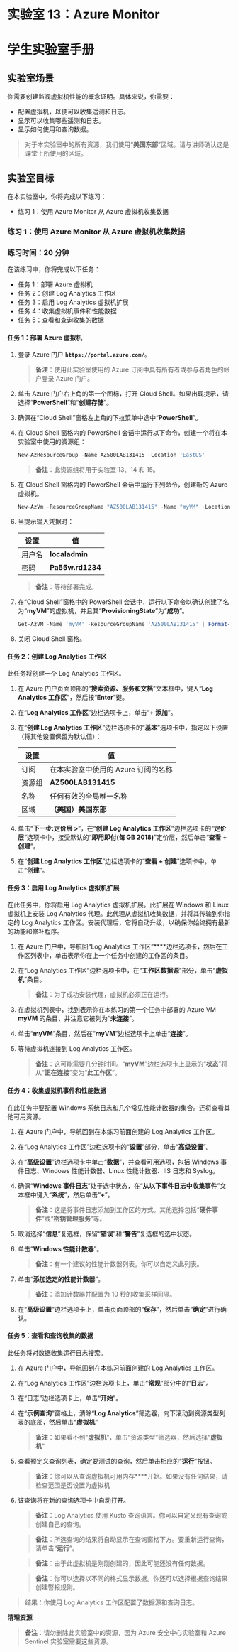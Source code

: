 ﻿---
lab:
    title: '13 - Azure Monitor'
    module: '模块 04 - 管理安全操作'
---

# 实验室 13：Azure Monitor
# 学生实验室手册

## 实验室场景

你需要创建监视虚拟机性能的概念证明。具体来说，你需要：

- 配置虚拟机，以便可以收集遥测和日志。
- 显示可以收集哪些遥测和日志。
- 显示如何使用和查询数据。 

> 对于本实验室中的所有资源，我们使用“**美国东部**”区域。请与讲师确认这是课堂上所使用的区域。 

## 实验室目标

在本实验室中，你将完成以下练习：

- 练习 1：使用 Azure Monitor 从 Azure 虚拟机收集数据

### 练习 1：使用 Azure Monitor 从 Azure 虚拟机收集数据

### 练习时间：20 分钟

在该练习中，你将完成以下任务： 

- 任务 1：部署 Azure 虚拟机 
- 任务 2：创建 Log Analytics 工作区
- 任务 3：启用 Log Analytics 虚拟机扩展
- 任务 4：收集虚拟机事件和性能数据
- 任务 5：查看和查询收集的数据 

#### 任务 1：部署 Azure 虚拟机

1. 登录 Azure 门户 **`https://portal.azure.com/`**。

    >**备注**：使用此实验室使用的 Azure 订阅中具有所有者或参与者角色的帐户登录 Azure 门户。

1. 单击 Azure 门户右上角的第一个图标，打开 Cloud Shell。如果出现提示，请选择“**PowerShell**”和“**创建存储**”。

1. 确保在“Cloud Shell”窗格左上角的下拉菜单中选中“**PowerShell**”。

1. 在 Cloud Shell 窗格内的 PowerShell 会话中运行以下命令，创建一个将在本实验室中使用的资源组：
  
    ```powershell
    New-AzResourceGroup -Name AZ500LAB131415 -Location 'EastUS'
    ```

    >**备注**：此资源组将用于实验室 13、14 和 15。 

1. 在 Cloud Shell 窗格内的 PowerShell 会话中运行下列命令，创建新的 Azure 虚拟机。 

    ```powershell
    New-AzVm -ResourceGroupName "AZ500LAB131415" -Name "myVM" -Location 'EastUS' -VirtualNetworkName "myVnet" -SubnetName "mySubnet" -SecurityGroupName   "myNetworkSecurityGroup" -PublicIpAddressName "myPublicIpAddress" -OpenPorts 80,3389
    ```

1.  当提示输入凭据时：

    |设置|值|
    |---|---|
    |用户名|**localadmin**|
    |密码|**Pa55w.rd1234**|

    >**备注**：等待部署完成。 

1. 在“Cloud Shell”窗格中的 PowerShell 会话中，运行以下命令以确认创建了名为“**myVM**”的虚拟机，并且其“**ProvisioningState**”为“**成功**”。

    ```powershell
    Get-AzVM -Name 'myVM' -ResourceGroupName 'AZ500LAB131415' | Format-Table
    ```

1. 关闭 Cloud Shell 窗格。 

#### 任务 2：创建 Log Analytics 工作区

此任务将创建一个 Log Analytics 工作区。 

1. 在 Azure 门户页面顶部的“**搜索资源、服务和文档**”文本框中，键入“**Log Analytics 工作区**”，然后按“**Enter**”键。

1. 在“**Log Analytics 工作区**”边栏选项卡上，单击“**+ 添加**”。

1. 在“**创建 Log Analytics 工作区**”边栏选项卡的“**基本**”选项卡中，指定以下设置（将其他设置保留为默认值）：

    |设置|值|
    |---|---|
    |订阅|在本实验室中使用的 Azure 订阅的名称|
    |资源组|**AZ500LAB131415**|
    |名称|任何有效的全局唯一名称|
    |区域|**（美国）美国东部**|

1. 单击“**下一步:定价层 >**”，在“**创建 Log Analytics 工作区**”边栏选项卡的“**定价层**”选项卡中，接受默认的“**即用即付(每 GB 2018)**”定价层，然后单击“**查看 + 创建**”。

1. 在“**创建 Log Analytics 工作区**”边栏选项卡的“**查看 + 创建**”选项卡中，单击“**创建**”。

#### 任务 3：启用 Log Analytics 虚拟机扩展

在此任务中，你将启用 Log Analytics 虚拟机扩展。此扩展在 Windows 和 Linux 虚拟机上安装 Log Analytics 代理。此代理从虚拟机收集数据，并将其传输到你指定的 Log Analytics 工作区。安装代理后，它将自动升级，以确保你始终拥有最新的功能和修补程序。 

1. 在 Azure 门户中，导航回“Log Analytics 工作区”****边栏选项卡，然后在工作区列表中，单击表示你在上一个任务中创建的工作区的条目。

1. 在“Log Analytics 工作区”边栏选项卡中，在“**工作区数据源**”部分，单击“**虚拟机**”条目。

    >**备注**：为了成功安装代理，虚拟机必须正在运行。

1. 在虚拟机列表中，找到表示你在本练习的第一个任务中部署的 Azure VM **myVM** 的条目，并注意它被列为“**未连接**”。

1. 单击“**myVM**”条目，然后在“**myVM**”边栏选项卡上单击“**连接**”。 

1. 等待虚拟机连接到 Log Analytics 工作区。

    >**备注**：这可能需要几分钟时间。“**myVM**”边栏选项卡上显示的“**状态**”将从“**正在连接**”变为“**此工作区**”。 

#### 任务 4：收集虚拟机事件和性能数据

在此任务中要配置 Windows 系统日志和几个常见性能计数器的集合。还将查看其他可用资源。

1. 在 Azure 门户中，导航回到在本练习前面创建的 Log Analytics 工作区。

1. 在“Log Analytics 工作区”边栏选项卡的“**设置**”部分，单击“**高级设置**”。

1. 在“**高级设置**”边栏选项卡中单击“**数据**”，并查看可用选项，包括 Windows 事件日志、Windows 性能计数器、Linux 性能计数器、IIS 日志和 Syslog。 

1. 确保“**Windows 事件日志**”处于选中状态，在“**从以下事件日志中收集事件**”文本框中键入“**系统**”，然后单击“**+**”。

    >**备注**：这是将事件日志添加到工作区的方式。其他选择包括“**硬件事件**”或“**密钥管理服务**”等。  

1. 取消选择“**信息**”复选框，保留“**错误**”和“**警告**”复选框的选中状态。

1. 单击“**Windows 性能计数器**”。

    >**备注**：有一个建议的性能计数器列表。你可以自定义此列表。 

1. 单击“**添加选定的性能计数器**”。 

    >**备注**：添加计数器并配置为 10 秒的收集采样间隔。
  
1. 在“**高级设置**”边栏选项卡上，单击页面顶部的“**保存**”，然后单击“**确定**”进行确认。

#### 任务 5：查看和查询收集的数据

此任务将对数据收集运行日志搜索。 

1. 在 Azure 门户中，导航回到在本练习前面创建的 Log Analytics 工作区。

1. 在“Log Analytics 工作区”边栏选项卡上，单击“**常规**”部分中的“**日志**”。

1. 在“日志”边栏选项卡上，单击“**开始**”。  

1. 在“**示例查询**”窗格上，清除“**Log Analytics**”筛选器，向下滚动到资源类型列表的底部，然后单击“**虚拟机**”
    
    >**备注**：如果看不到“**虚拟机**”，单击“资源类型”筛选器，然后选择“**虚拟机**”

1. 查看预定义查询列表，确定要测试的查询，然后单击相应的“**运行**”按钮。

    >**备注**：你可以从查询虚拟机可用内存****开始。如果没有任何结果，请检查范围是否设置为虚拟机

1. 该查询将在新的查询选项卡中自动打开。 

    >**备注**：Log Analytics 使用 Kusto 查询语言。你可以自定义现有查询或创建自己的查询。 

    >**备注**：所选查询的结果将自动显示在查询窗格下方。要重新运行查询，请单击“**运行**”。

    >**备注**：由于此虚拟机是刚刚创建的，因此可能还没有任何数据。 

    >**备注**：你可以选择以不同的格式显示数据。你还可以选择根据查询结果创建警报规则。

> 结果：你使用 Log Analytics 工作区配置了数据源和查询日志。 

**清理资源**

>**备注**：请勿删除此实验室中的资源，因为 Azure 安全中心实验室和 Azure Sentinel 实验室需要这些资源。
 
